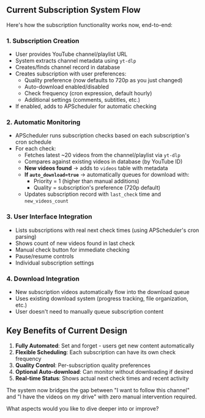 ## Current Subscription System Flow

Here's how the subscription functionality works now, end-to-end:

### 1. **Subscription Creation**
- User provides YouTube channel/playlist URL
- System extracts channel metadata using `yt-dlp`
- Creates/finds channel record in database
- Creates subscription with user preferences:
  - Quality preference (now defaults to 720p as you just changed)
  - Auto-download enabled/disabled
  - Check frequency (cron expression, default hourly)
  - Additional settings (comments, subtitles, etc.)
- If enabled, adds to APScheduler for automatic checking

### 2. **Automatic Monitoring** 
- APScheduler runs subscription checks based on each subscription's cron schedule
- For each check:
  - Fetches latest ~20 videos from the channel/playlist via `yt-dlp` 
  - Compares against existing videos in database (by YouTube ID)
  - **New videos found** → adds to `videos` table with metadata
  - **If `auto_download=true`** → automatically queues for download with:
    - Priority = 1 (higher than manual additions)
    - Quality = subscription's preference (720p default)
  - Updates subscription record with `last_check` time and `new_videos_count`

### 3. **User Interface Integration**
- Lists subscriptions with real next check times (using APScheduler's cron parsing)
- Shows count of new videos found in last check
- Manual check button for immediate checking
- Pause/resume controls
- Individual subscription settings

### 4. **Download Integration**
- New subscription videos automatically flow into the download queue
- Uses existing download system (progress tracking, file organization, etc.)
- User doesn't need to manually queue subscription content

## Key Benefits of Current Design

1. **Fully Automated**: Set and forget - users get new content automatically
2. **Flexible Scheduling**: Each subscription can have its own check frequency
3. **Quality Control**: Per-subscription quality preferences 
4. **Optional Auto-download**: Can monitor without downloading if desired
5. **Real-time Status**: Shows actual next check times and recent activity

The system now bridges the gap between "I want to follow this channel" and "I have the videos on my drive" with zero manual intervention required.

What aspects would you like to dive deeper into or improve?